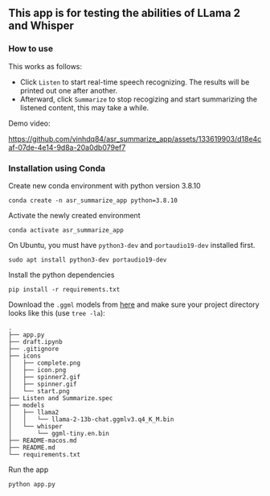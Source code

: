 ## This app is for testing the abilities of LLama 2 and Whisper

### How to use

This works as follows:

- Click `Listen` to start real-time speech recognizing. The results will be printed out one after another.
- Afterward, click `Summarize` to stop recogizing and start summarizing the listened content, this may take a while.

Demo video:

https://github.com/vinhdq84/asr_summarize_app/assets/133619903/d18e4caf-07de-4e14-9d8a-20a0db079ef7

### Installation using Conda

Create new conda environment with python version 3.8.10

```console
conda create -n asr_summarize_app python=3.8.10
```

Activate the newly created environment

```console
conda activate asr_summarize_app
```

On Ubuntu, you must have `python3-dev` and `portaudio19-dev` installed first.

```console
sudo apt install python3-dev portaudio19-dev
```

Install the python dependencies

```console
pip install -r requirements.txt
```

Download the `.ggml` models from [here](https://drive.google.com/drive/folders/1K8aeax8GKqfXGQAwJZscDRzUszK0CS15?usp=drive_link) and make sure your project directory looks like this (use `tree -la`):

```console
.
├── app.py
├── draft.ipynb
├── .gitignore
├── icons
│   ├── complete.png
│   ├── icon.png
│   ├── spinner2.gif
│   ├── spinner.gif
│   └── start.png
├── Listen and Summarize.spec
├── models
│   ├── llama2
│   │   └── llama-2-13b-chat.ggmlv3.q4_K_M.bin
│   └── whisper
│       └── ggml-tiny.en.bin
├── README-macos.md
├── README.md
└── requirements.txt
```

Run the app

```console
python app.py
```
